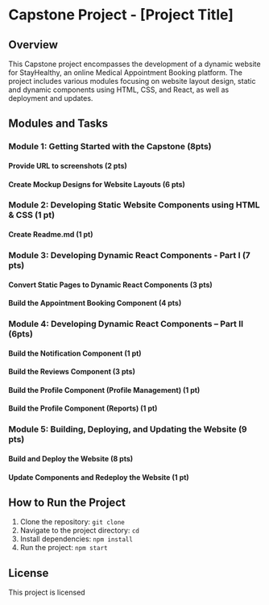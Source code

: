 # Capstone Project - [Project Title]

## Overview

This Capstone project encompasses the development of a dynamic website for StayHealthy, an online Medical Appointment Booking platform. The project includes various modules focusing on website layout design, static and dynamic components using HTML, CSS, and React, as well as deployment and updates.

## Modules and Tasks

### Module 1: Getting Started with the Capstone (8pts)

#### Provide URL to screenshots (2 pts)

#### Create Mockup Designs for Website Layouts (6 pts)



### Module 2: Developing Static Website Components using HTML & CSS (1 pt)

#### Create Readme.md (1 pt)


### Module 3: Developing Dynamic React Components - Part I (7 pts)

#### Convert Static Pages to Dynamic React Components (3 pts)

#### Build the Appointment Booking Component (4 pts)

### Module 4: Developing Dynamic React Components – Part II (6pts)

#### Build the Notification Component (1 pt)

#### Build the Reviews Component (3 pts)

#### Build the Profile Component (Profile Management) (1 pt)

#### Build the Profile Component (Reports) (1 pt)

### Module 5: Building, Deploying, and Updating the Website (9 pts)

#### Build and Deploy the Website (8 pts)

#### Update Components and Redeploy the Website (1 pt)

## How to Run the Project

1. Clone the repository: `git clone`
2. Navigate to the project directory: `cd`
3. Install dependencies: `npm install`
4. Run the project: `npm start`


## License

This project is licensed
